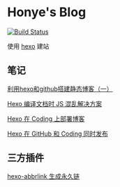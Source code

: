 ﻿# Honye's Blog

[![Build Status](https://travis-ci.org/Hongye567/Hongye567.github.io.svg?branch=hexo-config)](https://travis-ci.org/Hongye567/Hongye567.github.io)

使用 [hexo](https://hexo.io/) 建站

## 笔记

[利用hexo和github搭建静态博客（一）](https://www.jianshu.com/p/0c14e0000998)

[Hexo 编译文档时 JS 混乱解决方案](https://www.jianshu.com/p/f432500fdfc2)

[Hexo 在 Coding 上部署博客](https://www.jianshu.com/p/f7b6d5d62dd0)

[Hexo 在 GitHub 和 Coding 同时发布](https://www.jianshu.com/p/9215862b5eda)

## 三方插件
[hexo-abbrlink 生成永久链](https://github.com/rozbo/hexo-abbrlink)